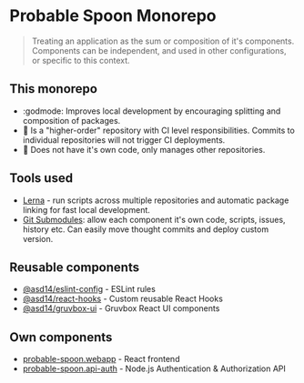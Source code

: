 # Probable Spoon Monorepo

> Treating an application as the sum or composition of it's components. Components can be independent, and used in other configurations, or specific to this context. 

## This monorepo

* :godmode: Improves local development by encouraging splitting and composition of packages.
* :rocket: Is a "higher-order" repository with CI level responsibilities. Commits to individual repositories will not trigger CI deployments.
* :lipstick: Does not have it's own code, only manages other repositories.

## Tools used

* [Lerna](https://github.com/lerna/lerna) - run scripts across multiple repositories and automatic package linking for fast local development.
* [Git Submodules](https://git-scm.com/book/en/v2/Git-Tools-Submodules): allow each component it's own code, scripts, issues, history etc. Can easily move thought commits and deploy custom version.

## Reusable components

* [@asd14/eslint-config](https://github.com/asd-xiv/eslint-config) - ESLint rules
* [@asd14/react-hooks](https://github.com/asd-xiv/react-hooks) - Custom reusable React Hooks
* [@asd14/gruvbox-ui](https://github.com/asd-xiv/gruvbox-ui) - Gruvbox React UI components

## Own components

* [probable-spoon.webapp](https://github.com/asd-xiv/probable-spoon.webapp) - React frontend
* [probable-spoon.api-auth]() - Node.js Authentication & Authorization API
